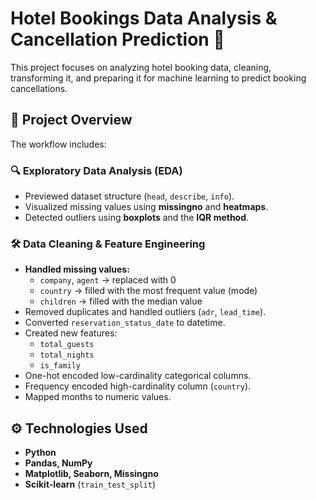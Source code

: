 # Hotel Bookings Data Analysis & Cancellation Prediction 🏨

This project focuses on analyzing hotel booking data, cleaning, transforming it, and preparing it for machine learning to predict booking cancellations.  

## 📌 Project Overview  
The workflow includes:

### 🔍 Exploratory Data Analysis (EDA)  
- Previewed dataset structure (`head`, `describe`, `info`).  
- Visualized missing values using **missingno** and **heatmaps**.  
- Detected outliers using **boxplots** and the **IQR method**.  

### 🛠️ Data Cleaning & Feature Engineering  
- **Handled missing values:**  
  - `company`, `agent` → replaced with 0  
  - `country` → filled with the most frequent value (mode)  
  - `children` → filled with the median value  
- Removed duplicates and handled outliers (`adr`, `lead_time`).  
- Converted `reservation_status_date` to datetime.  
- Created new features:  
  - `total_guests`  
  - `total_nights`  
  - `is_family`  
- One-hot encoded low-cardinality categorical columns.  
- Frequency encoded high-cardinality column (`country`).  
- Mapped months to numeric values.  

## ⚙️ Technologies Used  
- **Python**  
- **Pandas, NumPy**  
- **Matplotlib, Seaborn, Missingno**  
- **Scikit-learn** (`train_test_split`)  

